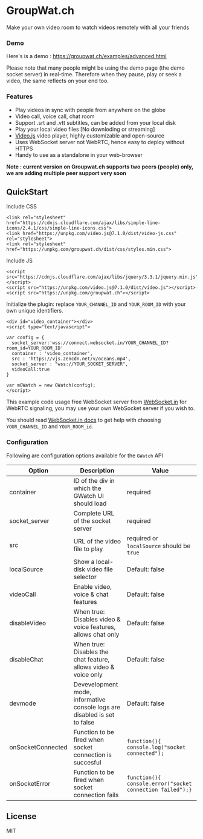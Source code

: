 # GroupWat.ch
Make your own video room to watch videos remotely with all your friends
### Demo
Here's is a demo : <https://groupwat.ch/examples/advanced.html>

Please note that many people might be using the demo page (the demo socket server) in real-time. Therefore when they pause, play or seek a video, the same reflects on your end too.

### Features

- Play videos  in sync with people from anywhere on the globe
- Video call, voice call, chat room
- Support .srt and .vtt subtitles, can be added from your local disk
- Play your local video files [No downloding or streaming]
- [Video.js](https://github.com/videojs/video.js) video player, highly customizable and open-source 
- Uses WebSocket server  not WebRTC, hence easy to deploy without HTTPS
- Handy to use as a standalone in your web-browser

**Note :  current version on Groupwat.ch supports two peers (people) only, we are adding multiple peer support very soon**
## QuickStart
Include CSS

    <link rel="stylesheet" href="https://cdnjs.cloudflare.com/ajax/libs/simple-line-icons/2.4.1/css/simple-line-icons.css">
    <link href="https://unpkg.com/video.js@7.1.0/dist/video-js.css" rel="stylesheet">
    <link rel="stylesheet" href="https://unpkg.com/groupwat.ch/dist/css/styles.min.css">


Include JS

    <script src="https://cdnjs.cloudflare.com/ajax/libs/jquery/3.3.1/jquery.min.js"></script>
    <script src="https://unpkg.com/video.js@7.1.0/dist/video.js"></script>
    <script src="https://unpkg.com/groupwat.ch"></script>


Initialize the plugin: replace `YOUR_CHANNEL_ID` and `YOUR_ROOM_ID` with your own unique identifiers. 


    <div id="video_container"></div>  
    <script type="text/javascript">

    var config = {
      socket_server:'wss://connect.websocket.in/YOUR_CHANNEL_ID?room_id=YOUR_ROOM_ID'
      container : 'video_container',
      src : 'https://vjs.zencdn.net/v/oceans.mp4',
      socket_server : "wss://YOUR_SOCKET_SERVER",
      videoCall:true
    }

    var mGWatch = new GWatch(config);
    </script>

This example code usage free WebSocket server from  [WebSocket.in](https://www.websocket.in/)  for WebRTC signaling, you may use your own WebSocket server if you wish to.

You should read [WebSocket.in docs](https://www.websocket.in/docs)  to get help with choosing `YOUR_CHANNEL_ID` and `YOUR_ROOM_id`.
 
### Configuration
Following are configuration options available for the `GWatch` API

| Option                | Description                                     | Value  |
| ----------------------------- | ----------------------------------------------------------------------------- | -------------- |
| container             | ID of the div in which the GWatch UI should load                |  required |
| socket_server           | Complete URL of the socket server                       |  required |
| src                 | URL of the video file to play                         |  required or `localSource` should be `true`  |
| localSource             | Show a local-disk video file selector                     |  Default: false |
| videoCall                     | Enable video, voice  & chat features                                          |    Default: false |
| disableVideo                  | When true: Disables video & voice features, allows chat only                  |    Default: false |
| disableChat               | When true: Disables the chat feature, allows video & voice only         |  Default: false |
| devmode               | Devevelopment mode, informative console logs are disabled is set to false     |    Default: false |
| onSocketConnected       | Function to be fired when socket connection is succesful              |    `function(){ console.log("socket connected");` |
| onSocketError         | Function to be fired when socket connection fails                 |    `function(){ console.error("socket connection failed");}` |





License
----

MIT
